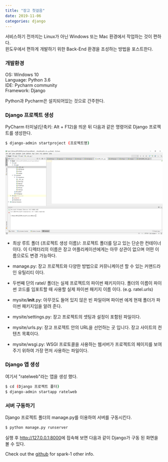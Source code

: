 ```yaml
---
title: "장고 첫걸음"
date: 2019-11-06
categories: django
---
```

서비스하기 전까지는 Linux가 아닌 Windows 또는 Mac 환경에서 작업하는 것이 편하다. <br/>
윈도우에서 편하게 개발하기 위한 Back-End 환경을 조성하는 방법을 포스트한다.


### 개발환경
OS: Windows 10 <br/>
Language: Python 3.6 <br/>
IDE: Pycharm community <br/>
Framework: Django

Python과 Pycharm은 설치되어있는 것으로 간주한다.


### Django 프로젝트 생성
PyCharm 터미널(단축키: Alt + F12)을 띄운 뒤 다음과 같은 명령어로 Django 프로젝트를 생성한다.
```bash
$ django-admin startproject (프로젝트명)
```
![1](/img/django-first/1.png)

* 최상 루트 폴더 (프로젝트 생성 이름)/: 프로젝트 폴더를 담고 있는 단순한 컨테이너이다. 이 디렉터리의 이름은 장고 어플리케이션에게는 아무 상관이 없으며 어떤 이름으로도 변경 가능하다.

* manage.py: 장고 프로젝트와 다양한 방법으로 커뮤니케이션 할 수 있는 커맨드라인 유틸리티 이다. 

* 두번째 단의 ratel/ 폴더는 실제 프로젝트의 파이썬 패키지이다. 폴더의 이름이 파이썬 코드를 임포트할 때 사용할 실제 파이썬 패키지 이름 이다. (e.g. ratel.urls)

* mysite/__init__.py: 아무것도 들어 있지 않은 빈 파일이며 파이썬 에게 현재 폴더가 파이썬 패키지임을 알려 준다. 

* mysite/settings.py: 장고 프로젝트의 셋팅과 설정이 포함된 파일이다.

* mysite/urls.py: 장고 프로젝트 안의 URL을 선언하는 곳 입니다. 장고 사이트의 컨텐츠 목록이다.

* mysite/wsgi.py: WSGI 프로토콜을 사용하는 웹서버가 프로젝트의 페이지를 보여주기 위하여 가장 먼저 사용하는 파일이다.


### Django 앱 생성
여기서 "ratelweb"라는 앱을 생성 했다.
```bash
$ cd (Django 프로젝트 폴더)
$ django-admin startapp ratelweb
```


### 서버 구동하기
Django 프로젝트 폴더의 manage.py를 이용하여 서버를 구동시킨다.
```bash
$ python manage.py runserver
```
실행 후 <http://127.0.0.1:8000>에 접속해 보면 다음과 같이 Django가 구동 된 화면을 볼 수 있다.


Check out the [github] for spark-1 other info. 

[github]:   https://github.com/spark-1
